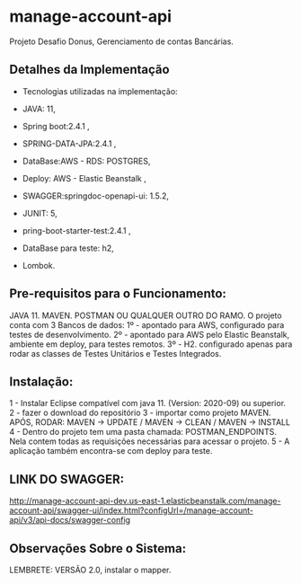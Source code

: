 # manage-account-api

Projeto Desafio Donus, Gerenciamento de contas Bancárias.

 Detalhes da Implementação
-------

* Tecnologias utilizadas na implementação:

* JAVA: 11,
* Spring boot:2.4.1 ,
* SPRING-DATA-JPA:2.4.1 ,
* DataBase:AWS - RDS: POSTGRES,
* Deploy: AWS - Elastic Beanstalk , 
* SWAGGER:springdoc-openapi-ui: 1.5.2,
* JUNIT: 5,
* pring-boot-starter-test:2.4.1 ,
* DataBase para teste: h2,
* Lombok.

Pre-requisitos para o Funcionamento:
-------
JAVA 11.
MAVEN.
POSTMAN OU QUALQUER OUTRO DO RAMO.
O projeto conta com 3 Bancos de dados:
1º - apontado para AWS, configurado para testes de desenvolvimento.
2º - apontado para AWS pelo Elastic Beanstalk, ambiente em deploy, para testes remotos.
3º - H2. configurado apenas para rodar as classes de Testes Unitários e Testes Integrados.

Instalação:
-------

1 - Instalar Eclipse compatível com java 11. (Version: 2020-09) ou superior.
2 - fazer o download do repositório
3 - importar como projeto MAVEN. APÓS, RODAR: MAVEN -> UPDATE  / MAVEN -> CLEAN / MAVEN -> INSTALL
4 - Dentro do projeto tem uma pasta chamada: POSTMAN_ENDPOINTS. Nela contem todas as requisições necessárias para acessar o projeto.
5 - A aplicação também encontra-se com deploy para teste. 

LINK DO SWAGGER:
----
http://manage-account-api-dev.us-east-1.elasticbeanstalk.com/manage-account-api/swagger-ui/index.html?configUrl=/manage-account-api/v3/api-docs/swagger-config

Observações Sobre o Sistema:
-------
LEMBRETE: VERSÃO 2.0, instalar o mapper.

